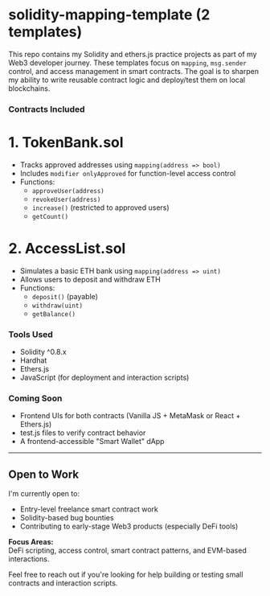 # solidity-mapping-template (2 templates)

This repo contains my Solidity and ethers.js practice projects as part of my Web3 developer journey. These templates focus on `mapping`, `msg.sender` control, and access management in smart contracts. The goal is to sharpen my ability to write reusable contract logic and deploy/test them on local blockchains.

### Contracts Included

# 1. TokenBank.sol
- Tracks approved addresses using `mapping(address => bool)`
- Includes `modifier onlyApproved` for function-level access control
- Functions:
  - `approveUser(address)`
  - `revokeUser(address)`
  - `increase()` (restricted to approved users)
  - `getCount()`

# 2. AccessList.sol
- Simulates a basic ETH bank using `mapping(address => uint)`
- Allows users to deposit and withdraw ETH
- Functions:
  - `deposit()` (payable)
  - `withdraw(uint)`
  - `getBalance()`

###  Tools Used
- Solidity ^0.8.x
- Hardhat
- Ethers.js
- JavaScript (for deployment and interaction scripts)

###  Coming Soon
- Frontend UIs for both contracts (Vanilla JS + MetaMask or React + Ethers.js)
- test.js files to verify contract behavior
- A frontend-accessible "Smart Wallet" dApp

---

## Open to Work

I'm currently open to:
- Entry-level freelance smart contract work
- Solidity-based bug bounties
- Contributing to early-stage Web3 products (especially DeFi tools)

**Focus Areas:**  
DeFi scripting, access control, smart contract patterns, and EVM-based interactions.

Feel free to reach out if you're looking for help building or testing small contracts and interaction scripts.
